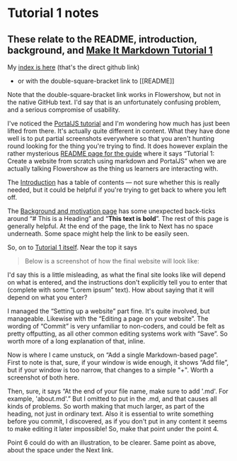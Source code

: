# Tutorial 1 notes
## These relate to the README, introduction, background, and [Make It Markdown Tutorial 1](https://makeitmarkdown.flowershow.app/learn/tutorial-1)

My [index is here](https://github.com/asimong/LI-tutorial-asg) (that's the direct github link)
* or with the double-square-bracket link to [[README]]

Note that the double-square-bracket link works in Flowershow, but not in the native GitHub text.
I'd say that is an unfortunately confusing problem, and a serious compromise of usability.

I've noticed the [PortalJS tutorial](https://portaljs.org/blog/create-a-website-from-scratch) 
and I'm wondering how much has just been lifted from there.
It's actually quite different in content. 
What they have done well is to put partial screenshots everywhere so that you aren't 
hunting round looking for the thing you're trying to find.
It does however explain the rather mysterious [README page for the guide](https://makeitmarkdown.flowershow.app/)
where it says “Tutorial 1: Create a website from scratch using markdown and PortalJS” 
when we are actually talking Flowershow as the thing us learners are interacting with.

The [Introduction](https://makeitmarkdown.flowershow.app/learn/introduction)
has a table of contents — not sure whether this is really needed, 
but it could be helpful if you're trying to get back to where you left off.

The [Background and motivation page](https://makeitmarkdown.flowershow.app/learn/background)
has some unexpected back-ticks around “# This is a Heading” and “**This text is bold**”.
The rest of this page is generally helpful.
At the end of the page, the link to Next has no space underneath. Some space might help the link to be easily seen.

So, on to [Tutorial 1 itself](https://makeitmarkdown.flowershow.app/learn/tutorial-1).
Near the top it says
> Below is a screenshot of how the final website will look like:

I'd say this is a little misleading, as what the final site looks like will depend on what is entered,
and the instructions don't explicitly tell you to enter that (complete with some “Lorem ipsum” text).
How about saying that it will depend on what you enter?

I managed the “Setting up a website” part fine. It's quite involved, but manageable.
Likewise with the “Editing a page on your website”.
The wording of “Commit” is very unfamiliar to non-coders, and could be felt as pretty offputting,
as all other common editing systems work with “Save”.
So worth more of a long explanation of that, inline.

Now is where I came unstuck, on “Add a single Markdown-based page”.
First to note is that, sure, if your window is wide enough, it shows “Add file”, 
but if your window is too narrow, that changes to a simple "+".
Worth a screenshot of both here.

Then, sure, it says “At the end of your file name, make sure to add '.md'. For example, 'about.md'.”
But I omitted to put in the .md, and that causes all kinds of problems.
So worth making that much larger, as part of the heading, not just in ordinary text.
Also it is essential to write something before you commit, 
I discovered, as if you don't put in any content it seems to make editing it later impossible!
So, make that point under the point 4.

Point 6 could do with an illustration, to be clearer.
Same point as above, about the space under the Next link.





